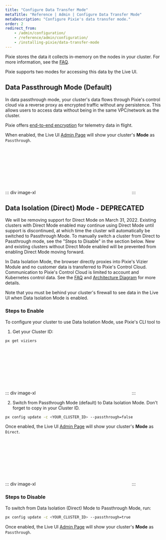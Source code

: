 ```yaml
---
title: "Configure Data Transfer Mode"
metaTitle: "Reference | Admin | Configure Data Transfer Mode"
metaDescription: "Configure Pixie's data transfer mode."
order: 2
redirect_from:
    - /admin/configuration/
    - /reference/admin/configuration/
    - /installing-pixie/data-transfer-mode
---
```


Pixie stores the data it collects in-memory on the nodes in your cluster. For more information, see the [FAQ](/about-pixie/faq/#where-does-pixie-store-its-data).

Pixie supports two modes for accessing this data by the Live UI.

## Data Passthrough Mode (Default)

In data passthrough mode, your cluster's data flows through Pixie's control cloud via a reverse proxy as encrypted traffic without any persistence. This allows users to access data without being in the same VPC/network as the cluster.

Pixie offers [end-to-end encryption](/about-pixie/faq/#how-does-pixie-secure-its-data) for telemetry data in flight.

When enabled, the Live UI [Admin Page](https://work.withpixie.ai/admin) will show your cluster's **Mode** as `Passthrough`.

::: div image-xl
<svg title='Admin page showing Passthrough mode.'  src='data-mode/passthrough.png' />
:::

## Data Isolation (Direct) Mode - DEPRECATED

<Alert variant="outlined" severity="warning">
  We will be removing support for Direct Mode on March 31, 2022. Existing clusters with Direct Mode enabled may continue using Direct Mode until support is discontinued, at which time the cluster will automatically be switched to Passthrough Mode. To manually switch a cluster from Direct to Passthrough mode, see the "Steps to Disable" in the section below. New and existing clusters without Direct Mode enabled will be prevented from enabling Direct Mode moving forward.
</Alert>

In Data Isolation Mode, the browser directly proxies into Pixie's Vizier Module and no customer data is transferred to Pixie's Control Cloud. Communication to Pixie's Control Cloud is limited to account and Kubernetes control data. See the [FAQ](/about-pixie/faq/#how-does-pixie-secure-its-data) and [Architecture Diagram](/about-pixie/what-is-pixie/#architecture) for more details.

<Alert variant="outlined" severity="warning">
  Note that you must be behind your cluster's firewall to see data in the Live UI when Data Isolation Mode is enabled.
</Alert>

### Steps to Enable

To configure your cluster to use Data Isolation Mode, use Pixie's CLI tool to

1. Get your Cluster ID:

```bash
px get viziers
```

::: div image-xl
<svg title='Access your cluster id using the `px get viziers` command.'  src='data-mode/cluster-id.png' />
:::

2. Switch from Passthrough Mode (default) to Data Isolation Mode. Don't forget to copy in your Cluster ID.

```bash
px config update -c <YOUR_CLUSTER_ID> --passthrough=false
```

Once enabled, the Live UI [Admin Page](https://work.withpixie.ai/admin) will show your cluster's **Mode** as `Direct`.

::: div image-xl
<svg title='Admin page showing Data Isolation (Direct) mode.'  src='data-mode/direct.png' />
:::

### Steps to Disable

To switch from Data Isolation (Direct) Mode to Passthrough Mode, run:

```bash
px config update -c <YOUR_CLUSTER_ID> --passthrough=true
```

Once enabled, the Live UI [Admin Page](https://work.withpixie.ai/admin) will show your cluster's **Mode** as `Passthrough`.

